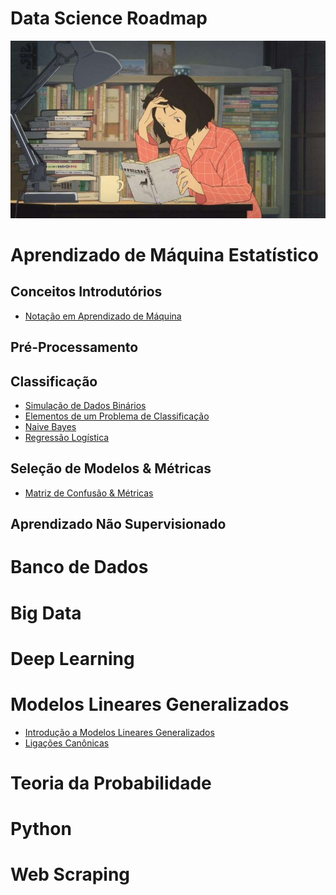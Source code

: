 # Data Science Roadmap

![](study-anime.jpg)


# Aprendizado de Máquina Estatístico

## Conceitos Introdutórios

- [Notação em Aprendizado de Máquina](https://github.com/zheage/Data-Science/blob/4432f42ae38fa9cf8556b17246299267da35266c/Aprendizado%20de%20M%C3%A1quina%20Estat%C3%ADstico/Conceitos%20Introdut%C3%B3rios/Nota%C3%A7%C3%A3o%20em%20Aprendizado%20de%20M%C3%A1quina.ipynb)

## Pré-Processamento

## Classificação

- [Simulação de Dados Binários]()
- [Elementos de um Problema de Classificação]()
- [Naive Bayes](https://github.com/zheage/Data-Science/blob/4cf8543c8d73375be16c981cf5a7bdc9e69bdd21/Aprendizado%20de%20M%C3%A1quina%20Estat%C3%ADstico/Classifica%C3%A7%C3%A3o/Naive%20Bayes/Naive%20Bayes.ipynb)
- [Regressão Logística](https://github.com/zheage/Data-Science/blob/4cf8543c8d73375be16c981cf5a7bdc9e69bdd21/Aprendizado%20de%20M%C3%A1quina%20Estat%C3%ADstico/Classifica%C3%A7%C3%A3o/Regress%C3%A3o%20Log%C3%ADstica/Regress%C3%A3o%20Log%C3%ADstica.ipynb)

## Seleção de Modelos & Métricas

- [Matriz de Confusão & Métricas]()

## Aprendizado Não Supervisionado

# Banco de Dados

# Big Data

# Deep Learning

# Modelos Lineares Generalizados

- [Introdução a Modelos Lineares Generalizados](https://github.com/zheage/Data-Science/blob/4432f42ae38fa9cf8556b17246299267da35266c/Modelos%20Lineares%20Generalizados/Introdu%C3%A7%C3%A3o/Introdu%C3%A7%C3%A3o%20a%20Modelos%20Lineares%20Generalizados.ipynb)
- [Ligações Canônicas](https://github.com/zheage/Data-Science/blob/4432f42ae38fa9cf8556b17246299267da35266c/Modelos%20Lineares%20Generalizados/Liga%C3%A7%C3%B5es%20Can%C3%B4nicas/Liga%C3%A7%C3%B5es%20Can%C3%B4nicas.ipynb)

# Teoria da Probabilidade

# Python

# Web Scraping